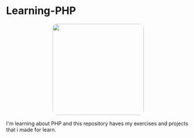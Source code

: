 # Learning-PHP

<p align="center">
  <img src="https://www.php.net/images/meta-image.png" style="width:250px;height:250px;border-radius:12px;"/>
</p>

I'm learning about PHP and this repository haves my exercises and projects that i made for learn.
